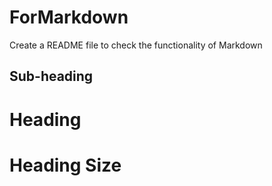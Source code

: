 # ForMarkdown
Create a README file to check the functionality of Markdown

## Sub-heading

Heading
=======
# Heading Size
